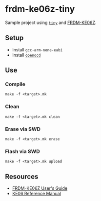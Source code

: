 # frdm-ke06z-tiny
Sample project using [`tiny`](https://github.com/ryanplusplus/tiny) and [FRDM-KE06Z](https://www.nxp.com/design/development-boards/freedom-development-boards/mcu-boards/freedom-development-platform-for-kinetis-ke06-mcus:FRDM-KE06Z).

## Setup
- Install `gcc-arm-none-eabi`
- Install [`openocd`](https://sourceforge.net/p/openocd/code/ci/master/tree/)

## Use
### Compile
```shell
make -f <target>.mk
```

### Clean
```shell
make -f <target>.mk clean
```

### Erase via SWD
```shell
make -f <target>.mk erase
```

### Flash via SWD
```shell
make -f <target>.mk upload
```

## Resources
- [FRDM-KE06Z User's Guide](https://www.nxp.com/webapp/Download?colCode=FRDMKE06UG)
- [KE06 Reference Manual](https://www.nxp.com/files-static/microcontrollers/doc/ref_manual/MKE06P80M48SF0RM.pdf)
